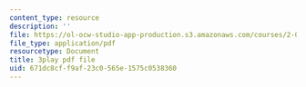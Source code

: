 ```yaml
---
content_type: resource
description: ''
file: https://ol-ocw-studio-app-production.s3.amazonaws.com/courses/2-003sc-engineering-dynamics-fall-2011/671dc8cff9af23c0565e1575c0538360_tm51lwadMOc.pdf
file_type: application/pdf
resourcetype: Document
title: 3play pdf file
uid: 671dc8cf-f9af-23c0-565e-1575c0538360
---
```

